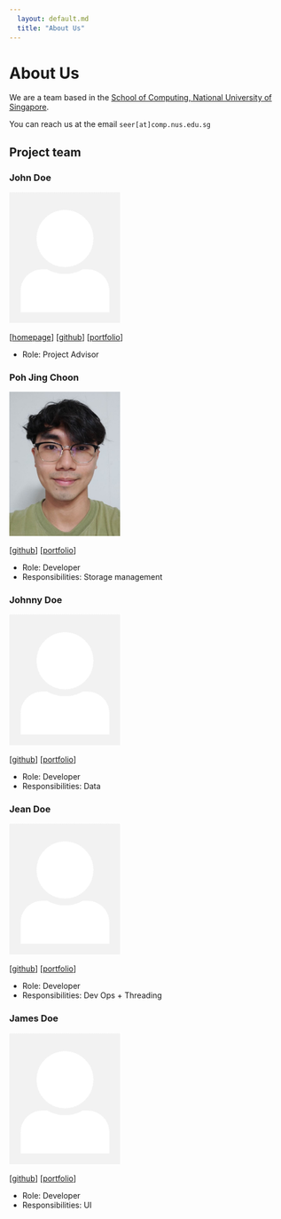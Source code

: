 ```yaml
---
  layout: default.md
  title: "About Us"
---
```


# About Us

We are a team based in the [School of Computing, National University of Singapore](http://www.comp.nus.edu.sg).

You can reach us at the email `seer[at]comp.nus.edu.sg`

## Project team

### John Doe

<img src="images/johndoe.png" width="200px">

[[homepage](http://www.comp.nus.edu.sg/~damithch)]
[[github](https://github.com/johndoe)]
[[portfolio](team/choonzies)]

* Role: Project Advisor

### Poh Jing Choon

<img src="images/choonzies.png" width="200px">

[[github](http://github.com/choonzies)]
[[portfolio](team/choonzies.md)]

* Role: Developer
* Responsibilities: Storage management

### Johnny Doe

<img src="images/johndoe.png" width="200px">

[[github](http://github.com/johndoe)] [[portfolio](team/choonzies)]

* Role: Developer
* Responsibilities: Data

### Jean Doe

<img src="images/johndoe.png" width="200px">

[[github](http://github.com/johndoe)]
[[portfolio](team/choonzies)]

* Role: Developer
* Responsibilities: Dev Ops + Threading

### James Doe

<img src="images/johndoe.png" width="200px">

[[github](http://github.com/johndoe)]
[[portfolio](team/choonzies)]

* Role: Developer
* Responsibilities: UI
